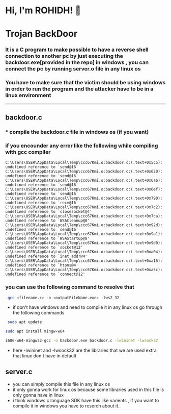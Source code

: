
# Hi, I'm ROHIDH! 👋
# Trojan BackDoor

### It is a C program to make possible to have a reverse shell connection to another pc by just executing the backdoor.exe[provided in the repo] in windows , you can connect the pc by running server.o file in any linux os


### You have to make sure that the victim should be using windows in order to run the program and the attacker have to be in a linux environment

***

## backdoor.c

### * compile the backdoor.c file in windows os (if you want)
### if you encounder any error like the following while compiling with gcc compiler
    C:\Users\USER\AppData\Local\Temp\ccc67Kmi.o:backdoor.c:(.text+0x5c5): undefined reference to `send@16'
    C:\Users\USER\AppData\Local\Temp\ccc67Kmi.o:backdoor.c:(.text+0x620): undefined reference to `send@16'
    C:\Users\USER\AppData\Local\Temp\ccc67Kmi.o:backdoor.c:(.text+0x6ab): undefined reference to `send@16'
    C:\Users\USER\AppData\Local\Temp\ccc67Kmi.o:backdoor.c:(.text+0x6ef): undefined reference to `send@16'
    C:\Users\USER\AppData\Local\Temp\ccc67Kmi.o:backdoor.c:(.text+0x790): undefined reference to `recv@16'
    C:\Users\USER\AppData\Local\Temp\ccc67Kmi.o:backdoor.c:(.text+0x7c2): undefined reference to `closesocket@4'
    C:\Users\USER\AppData\Local\Temp\ccc67Kmi.o:backdoor.c:(.text+0x7ca): undefined reference to `WSACleanup@0'
    C:\Users\USER\AppData\Local\Temp\ccc67Kmi.o:backdoor.c:(.text+0x92d): undefined reference to `send@16'
    C:\Users\USER\AppData\Local\Temp\ccc67Kmi.o:backdoor.c:(.text+0x9a1): undefined reference to `WSAStartup@8'
    C:\Users\USER\AppData\Local\Temp\ccc67Kmi.o:backdoor.c:(.text+0x9d0): undefined reference to `socket@12'
    C:\Users\USER\AppData\Local\Temp\ccc67Kmi.o:backdoor.c:(.text+0xa04): undefined reference to `inet_addr@4'
    C:\Users\USER\AppData\Local\Temp\ccc67Kmi.o:backdoor.c:(.text+0xa16): undefined reference to `htons@4'
    C:\Users\USER\AppData\Local\Temp\ccc67Kmi.o:backdoor.c:(.text+0xa3c): undefined reference to `connect@12'
 ### you can use the following command to resolve that
 ```bash
  gcc <filename.c> -o <outputFileName.exe> -lws2_32
 ```



  * if don't have windows and need to compile it in any linux os go through the following commands
 ```bash
  sudo apt update
  ```
  ```bash
  sudo apt install mingw-w64
  ```
  ```bash
  i686-w64-mingw32-gcc -o backdoor.exe backdoor.c -lwininet -lwsock32
  ```
 * here -lwininet and -lwsock32 are the libraries that we are used extra that linux don't have in default

## server.c
- you can simply compile this file in any linux os
- it only gonna work for linux os because some libraries used in this file is only gonna have in linux
- i think windows c language SDK have this like varients , if you want to compile it in windows you have to reserch about it..

